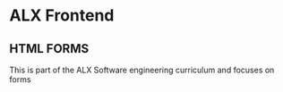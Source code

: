 # ALX Frontend
## HTML FORMS
This is part of the ALX Software engineering curriculum and focuses on forms
